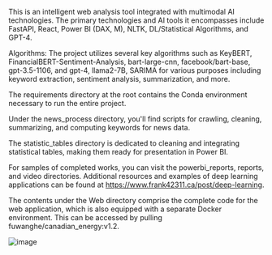 This is an intelligent web analysis tool integrated with multimodal AI technologies. The primary technologies and AI tools it encompasses include FastAPI, React, Power BI (DAX, M), NLTK, DL/Statistical Algorithms, and GPT-4.

Algorithms: The project utilizes several key algorithms such as KeyBERT, FinancialBERT-Sentiment-Analysis, bart-large-cnn, facebook/bart-base, gpt-3.5-1106, and gpt-4, llama2-7B, SARIMA for various purposes including keyword extraction, sentiment analysis, summarization, and more.

The requirements directory at the root contains the Conda environment necessary to run the entire project.

Under the news_process directory, you'll find scripts for crawling, cleaning, summarizing, and computing keywords for news data.

The statistic_tables directory is dedicated to cleaning and integrating statistical tables, making them ready for presentation in Power BI.

For samples of completed works, you can visit the powerbi_reports, reports, and video directories. Additional resources and examples of deep learning applications can be found at https://www.frank42311.ca/post/deep-learning.

The contents under the Web directory comprise the complete code for the web application, which is also equipped with a separate Docker environment. This can be accessed by pulling fuwanghe/canadian_energy:v1.2.

![image](https://github.com/Frank42311/Canadian-Energy-Application/assets/137829542/39e34678-6b3f-49e2-8a98-a8e97f862e9e)

